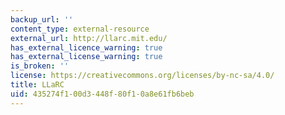 ```yaml
---
backup_url: ''
content_type: external-resource
external_url: http://llarc.mit.edu/
has_external_licence_warning: true
has_external_license_warning: true
is_broken: ''
license: https://creativecommons.org/licenses/by-nc-sa/4.0/
title: LLaRC
uid: 435274f1-00d3-448f-80f1-0a8e61fb6beb
---
```

